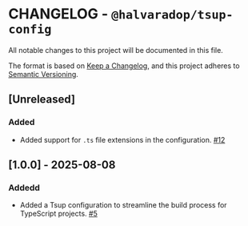 # CHANGELOG - `@halvaradop/tsup-config`

All notable changes to this project will be documented in this file.

The format is based on [Keep a Changelog](https://keepachangelog.com/en/1.1.0/),
and this project adheres to [Semantic Versioning](https://semver.org/spec/v2.0.0.html).

## [Unreleased]

### Added

- Added support for `.ts` file extensions in the configuration. [#12](https://github.com/halvaradop/configs/pull/12)

## [1.0.0] - 2025-08-08

### Addedd

- Added a Tsup configuration to streamline the build process for TypeScript projects. [#5](https://github.com/halvaradop/configs/pull/5)
